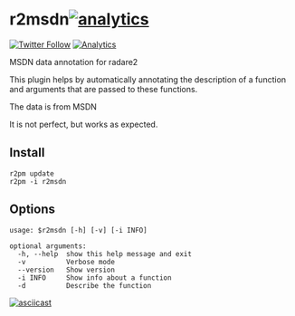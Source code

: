 # r2msdn[![analytics](http://www.google-analytics.com/collect?v=1&t=pageview&_s=1&dl=https%3A%2F%2Fgithub.com%2Fsecurisec%2Fr2msdn&tid=UA-113966566-3)]()
[![Twitter Follow](https://img.shields.io/twitter/follow/securisec.svg?style=social&label=Follow)]()
[![Analytics](https://ga-beacon.appspot.com/UA-113966566-3/r2msdn/readme)](https://github.com/securisec/r2msdn)

MSDN data annotation for radare2

This plugin helps by automatically annotating the description of a function and arguments that are passed to these functions. 

The data is from MSDN

It is not perfect, but works as expected. 

## Install
```commandline
r2pm update
r2pm -i r2msdn
```

## Options
```commandline
usage: $r2msdn [-h] [-v] [-i INFO]

optional arguments:
  -h, --help  show this help message and exit
  -v          Verbose mode
  --version   Show version
  -i INFO     Show info about a function
  -d          Describe the function
```

[![asciicast](https://asciinema.org/a/164908.png)](https://asciinema.org/a/164908)
